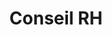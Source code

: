 ---
tags: rep_perso_cards
cardOrder: order:1;
wrapColor: yellow_wrap
title: Conseil RH
image: /img/conseil_rh.png
imgClass: h-100
altImage: Conseil RH
jqueryClass: conseil
bgColor:  bg_yellow
backTitleColor: blue
textColor: blue
description: ["Ponctuel ou permanent", "Un véritable support pour:"]
descriptionListItem: ["Entreprises","Associations", "Particuliers","IRP","Médecins (généralistes, du travail)"]
buttonBack: card_btn_back
---